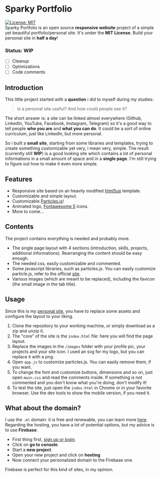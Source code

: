 # Sparky Portfolio
[![License: MIT](https://img.shields.io/cocoapods/l/AFNetworking.svg)](https://github.com/m-i-n-a-r/sparky-portfolio/blob/master/LICENSE.md)\
Sparky Portfolio is an open source **responsive website** project of a simple yet beautiful portfolio/personal site. It's under the **MIT License**. Build your personal site in **half a day**!

### Status: WIP
- [ ] Cleanup
- [ ] Optimizations
- [ ] Code comments

## Introduction
This little project started with a **question** i did to myself during my studies:

> Is a personal site useful? And how could people see it?

The short answer is: a site can be linked almost everywhere (Github, LinkedIn, YouTube, Facebook, Instagram, Telegram) so it's a good way to tell people **who you are** and **what you can do**. It could be a sort of online curriculum, just like LinkedIn, but more personal.

So i built a **small site**, starting from some libraries and templates, trying to create something customizable yet very, i mean very, simple. The result (currently still **WIP**) is a good looking site which contains a lot of personal informations in a small amount of space and in a **single page**. I'm still trying to figure out how to make it even more simple.

## Features
- Responsive site based on an heavily modified [html5up](https://html5up.net/) template.
- Customizable and simple layout.
- Customizable [Particles.js](https://vincentgarreau.com/particles.js/)!
- Animated logo, [Fontawesome 5](https://fontawesome.com/) icons.
- More to come...

## Contents
The project contains everything is needed and probably more. 
- The single page layout with 4 sections (introduction, skills, projects, additional informations). Rearranging the content should be easy enough.
- The needed css, easily customizable and commented.
- Some javascript libraries, such as particles.js. You can easily customize particle.js, refer to the official [site](https://vincentgarreau.com/particles.js/).
- Various images (which are meant to be replaced), including the favicon (the small image in the tab title).

## Usage
Since this is my [personal site](https://minar.ml), you have to replace some assets and configure the layout to your liking.
1. Clone the repository to your working machine, or simply download as a zip and unzip it.
2. The "core" of the site is the `index.html` file: here you will find the page layout.
3. Replace the images in the `/images` folder with your profile pic, your projects and your site icon. I used an svg for my logo, but you can replace it with a png.
4. Open `app.js` to customize particles.js. You can easily remove them, if you want. 
5. To change the font and customize buttons, dimensions and so on, just open `main.css` and read the comments inside. If something is not commented and you don't know what you're doing, don't modify it!
6. To test the site, just open the `index.html` in Chrome or in your favorite browser. Use the dev tools to show the mobile version, if you need it.

## What about the domain?
I use the `.ml` domain: it is free and renewable, you can learn more [here](https://my.freenom.com). Regarding the hosting, you have a lot of potential options, but my advice is to use **Firebase**:
- First thing first, [sign up or login](https://firebase.google.com/).
- Click on **go to console**.
- Start a **new project**.
- Open your new project and click on **hosting**
- Now connect your personalized domain to the Firebase one.

Firebase is perfect for this kind of sites, in my opinion.
